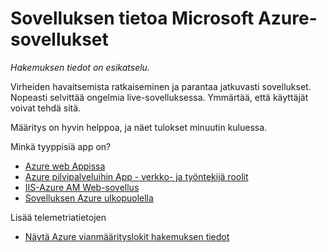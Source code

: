 <properties 
    pageTitle="Sovelluksen tietoa Microsoft Azure-sovellukset" 
    description="Analysoi käyttö ja Azure sovelluksen ja sovelluksen havainnollistamisen suorituskykyä." 
    services="application-insights" 
    documentationCenter="windows"
    authors="alancameronwills" 
    manager="douge"/>

<tags 
    ms.service="application-insights" 
    ms.workload="tbd" 
    ms.tgt_pltfrm="ibiza" 
    ms.devlang="na" 
    ms.topic="article" 
    ms.date="08/15/2016" 
    ms.author="awills"/>

#  <a name="application-insights-for-microsoft-azure-apps"></a>Sovelluksen tietoa Microsoft Azure-sovellukset

*Hakemuksen tiedot on esikatselu.*


Virheiden havaitsemista ratkaiseminen ja parantaa jatkuvasti sovellukset. Nopeasti selvittää ongelmia live-sovelluksessa. Ymmärtää, että käyttäjät voivat tehdä sitä.

Määritys on hyvin helppoa, ja näet tulokset minuutin kuluessa.

Minkä tyyppisiä app on?

* [Azure web Appissa](app-insights-asp-net.md)
* [Azure pilvipalveluihin App - verkko- ja työntekijä roolit](app-insights-cloudservices.md)
* [IIS-Azure AM Web-sovellus](app-insights-asp-net.md)
* [Sovelluksen Azure ulkopuolella](app-insights-overview.md)


Lisää telemetriatietojen

* [Näytä Azure vianmäärityslokit hakemuksen tiedot](app-insights-azure-diagnostics.md)




 